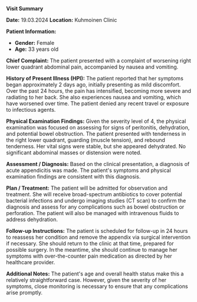 **Visit Summary**

**Date:** 19.03.2024
**Location:** Kuhmoinen Clinic

**Patient Information:**
- **Gender:** Female
- **Age:** 33 years old

**Chief Complaint:**
The patient presented with a complaint of worsening right lower quadrant abdominal pain, accompanied by nausea and vomiting.

**History of Present Illness (HPI):**
The patient reported that her symptoms began approximately 2 days ago, initially presenting as mild discomfort. Over the past 24 hours, the pain has intensified, becoming more severe and radiating to her back. She also experiences nausea and vomiting, which have worsened over time. The patient denied any recent travel or exposure to infectious agents.

**Physical Examination Findings:**
Given the severity level of 4, the physical examination was focused on assessing for signs of peritonitis, dehydration, and potential bowel obstruction. The patient presented with tenderness in the right lower quadrant, guarding (muscle tension), and rebound tenderness. Her vital signs were stable, but she appeared dehydrated. No significant abdominal masses or distension were noted.

**Assessment / Diagnosis:**
Based on the clinical presentation, a diagnosis of acute appendicitis was made. The patient's symptoms and physical examination findings are consistent with this diagnosis.

**Plan / Treatment:**
The patient will be admitted for observation and treatment. She will receive broad-spectrum antibiotics to cover potential bacterial infections and undergo imaging studies (CT scan) to confirm the diagnosis and assess for any complications such as bowel obstruction or perforation. The patient will also be managed with intravenous fluids to address dehydration.

**Follow-up Instructions:**
The patient is scheduled for follow-up in 24 hours to reassess her condition and remove the appendix via surgical intervention if necessary. She should return to the clinic at that time, prepared for possible surgery. In the meantime, she should continue to manage her symptoms with over-the-counter pain medication as directed by her healthcare provider.

**Additional Notes:**
The patient's age and overall health status make this a relatively straightforward case. However, given the severity of her symptoms, close monitoring is necessary to ensure that any complications arise promptly.